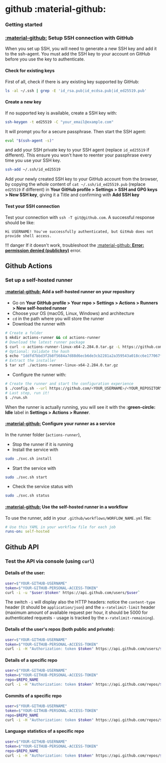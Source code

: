 # github :material-github:

### Getting started 

### [:material-github:]((https://docs.github.com/en/authentication/connecting-to-github-with-ssh)) Setup SSH connection with GitHub

When you set up SSH, you will need to generate a new SSH key and add it to the ssh-agent. You must add the SSH key to your account on GitHub before you use the key to authenticate.

#### Check for existing keys

First of all, check if there is any existing key supported by GitHub:
```bash
ls -al ~/.ssh | grep -E 'id_rsa.pub|id_ecdsa.pub|id_ed25519.pub' 
```

#### Create a new key

If no supported key is available, create a SSH key with:
```bash
ssh-keygen -t ed25519 -C "your_email@example.com"
```
It will prompt you for a secure passphrase. Then start the SSH agent:
```bash
eval "$(ssh-agent -s)"
```
and add your SSH private key to your SSH agent (replace `id_ed25519` if different). This ensure you won't have to reenter your passphrase every time you use your SSH key.
```bash
ssh-add ~/.ssh/id_ed25519
```
Add your newly created SSH key to your GitHub account from the browser, by copying the _whole_ content of `cat ~/.ssh/id_ed25519.pub` (replace `ed25519` if different) in **Your GitHub profile > Settings > SSH and GPG keys > New SSH key**, giving it a Title and confirming with **Add SSH key**

#### Test your SSH connection

Test your connection with `ssh -T git@github.com`. A successful response should be like:
```
Hi USERNAME! You've successfully authenticated, but GitHub does not provide shell access.
```

!!! danger
    If it doesn't work, troubleshoot the [:material-github: **Error: permission denied (publickey)**](https://docs.github.com/en/authentication/troubleshooting-ssh/error-permission-denied-publickey) error.

## Github Actions

### Set up a self-hosted runner

#### [:material-github:](https://docs.github.com/en/actions/hosting-your-own-runners/adding-self-hosted-runners) Add a self-hosted runner on your repository

* Go on **Your GitHub profile > Your repo > Settings > Actions > Runners > New self-hosted runner**
* Choose your OS (macOS, Linux, Windows) and architecture
* `cd` in the path where you will store the runner
* Download the runner with
```bash
# Create a folder
$ mkdir actions-runner && cd actions-runner
# Download the latest runner package
$ curl -o actions-runner-linux-x64-2.284.0.tar.gz -L https://github.com/actions/runner/releases/download/v2.284.0/actions-runner-linux-x64-2.284.0.tar.gz
# Optional: Validate the hash
$ echo "1ddfd7bbd3f2b8f5684a7d88d6ecb6de3cb2281a2a359543a018cc6e177067fc  actions-runner-linux-x64-2.284.0.tar.gz" | shasum -a 256 -c
# Extract the installer
$ tar xzf ./actions-runner-linux-x64-2.284.0.tar.gz
```
* Configure the runner with:
```bash
# Create the runner and start the configuration experience
$ ./config.sh --url https://github.com/<YOUR_USERNAME>/<YOUR_REPOSITORY> --token <YOUR_TOKEN>
# Last step, run it!
$ ./run.sh
```
When the runner is actually running, you will see it with the **:green-circle: Idle** label in **Settings > Actions > Runner**.

#### [:material-github:]() Configure your runner as a service

In the runner folder (`actions-runner`), 

* Stop the runner if it is running
* Install the service with
```bash
sudo ./svc.sh install
```
* Start the service with
```bash
sudo ./svc.sh start
```
* Check the service status with
```bash
sudo ./svc.sh status
```

#### [:material-github:](https://docs.github.com/en/actions/hosting-your-own-runners/using-self-hosted-runners-in-a-workflow) Use the self-hosted runner in a workflow

To use the runner, add in your `.github/workflows/WORFLOW_NAME.yml` file:
```yaml
# Use this YAML in your workflow file for each job
runs-on: self-hosted
```



## Github API

### Test the API via console (using `curl`)

#### Details of the user:

```bash
user=$"YOUR-GITHUB-USERNAME"
token=$"YOUR-GITHUB-PERSONAL-ACCESS-TOKEN"
curl -i -u "$user:$token" https://api.github.com/users/$user`
```
The switch `-i` will display also the HTTP headers: notice the `content-type` header (it should be `application/json`) and the `x-ratelimit-limit` header (maximum amount of available request per hour, it should be 5000 for authenticated requests - usage is tracked by the `x-ratelimit-remaining`).

#### Details of the user's repos (both public and private):

```bash
user=$"YOUR-GITHUB-USERNAME"
token=$"YOUR-GITHUB-PERSONAL-ACCESS-TOKEN"
curl -i -H "Authorization: token $token" https://api.github.com/users/$user/repos
```

#### Details of a specific repo

```bash
user=$"YOUR-GITHUB-USERNAME"
token=$"YOUR-GITHUB-PERSONAL-ACCESS-TOKEN"
repo=$REPO_NAME
curl -i -H "Authorization: token $token" https://api.github.com/repos/$user/$repo
```

#### Commits of a specific repo

```bash
user=$"YOUR-GITHUB-USERNAME"
token=$"YOUR-GITHUB-PERSONAL-ACCESS-TOKEN"
repo=$REPO_NAME
curl -i -H "Authorization: token $token" https://api.github.com/repos/$user/$repo/commits
```

#### Language statistics of a specific repo

```bash
user=$"YOUR-GITHUB-USERNAME"
token=$"YOUR-GITHUB-PERSONAL-ACCESS-TOKEN"
repo=$REPO_NAME
curl -i -H "Authorization: token $token" https://api.github.com/repos/$user/$repo/languages
```
